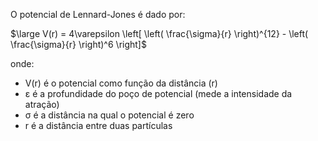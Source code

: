 
O potencial de Lennard-Jones é dado por:


$\large V(r) = 4\varepsilon \left[ \left( \frac{\sigma}{r} \right)^{12} - \left( \frac{\sigma}{r} \right)^6 \right]$


onde:

- V(r) é o potencial como função da distância (r)
- ε é a profundidade do poço de potencial (mede a intensidade da atração)
- σ é a distância na qual o potencial é zero
- r é a distância entre duas partículas
